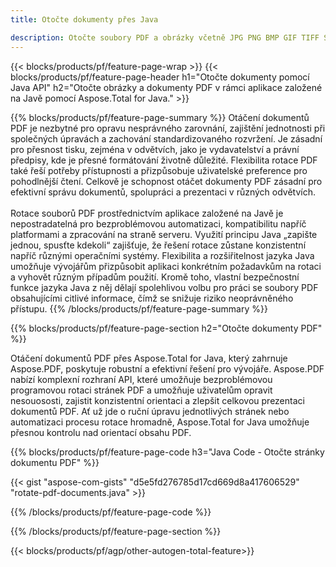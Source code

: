 ```yaml
---
title: Otočte dokumenty přes Java 

description: Otočte soubory PDF a obrázky včetně JPG PNG BMP GIF TIFF SVG prostřednictvím vaší aplikace Java.
---
```


{{< blocks/products/pf/feature-page-wrap >}}
{{< blocks/products/pf/feature-page-header h1="Otočte dokumenty pomocí Java API" h2="Otočte obrázky a dokumenty PDF v rámci aplikace založené na Javě pomocí Aspose.Total for Java." >}}

{{% blocks/products/pf/feature-page-summary %}}
Otáčení dokumentů PDF je nezbytné pro opravu nesprávného zarovnání, zajištění jednotnosti při společných úpravách a zachování standardizovaného rozvržení. Je zásadní pro přesnost tisku, zejména v odvětvích, jako je vydavatelství a právní předpisy, kde je přesné formátování životně důležité. Flexibilita rotace PDF také řeší potřeby přístupnosti a přizpůsobuje uživatelské preference pro pohodlnější čtení. Celkově je schopnost otáčet dokumenty PDF zásadní pro efektivní správu dokumentů, spolupráci a prezentaci v různých odvětvích. <br /><br />
Rotace souborů PDF prostřednictvím aplikace založené na Javě je nepostradatelná pro bezproblémovou automatizaci, kompatibilitu napříč platformami a zpracování na straně serveru. Využití principu Java „zapište jednou, spusťte kdekoli“ zajišťuje, že řešení rotace zůstane konzistentní napříč různými operačními systémy. Flexibilita a rozšiřitelnost jazyka Java umožňuje vývojářům přizpůsobit aplikaci konkrétním požadavkům na rotaci a vyhovět různým případům použití. Kromě toho, vlastní bezpečnostní funkce jazyka Java z něj dělají spolehlivou volbu pro práci se soubory PDF obsahujícími citlivé informace, čímž se snižuje riziko neoprávněného přístupu. 
{{% /blocks/products/pf/feature-page-summary  %}}


{{% blocks/products/pf/feature-page-section  h2="Otočte dokumenty PDF" %}}

Otáčení dokumentů PDF přes Aspose.Total for Java, který zahrnuje Aspose.PDF, poskytuje robustní a efektivní řešení pro vývojáře. Aspose.PDF nabízí komplexní rozhraní API, které umožňuje bezproblémovou programovou rotaci stránek PDF a umožňuje uživatelům opravit nesouososti, zajistit konzistentní orientaci a zlepšit celkovou prezentaci dokumentů PDF. Ať už jde o ruční úpravu jednotlivých stránek nebo automatizaci procesu rotace hromadně, Aspose.Total for Java umožňuje přesnou kontrolu nad orientací obsahu PDF.

{{% blocks/products/pf/feature-page-code h3="Java Code - Otočte stránky dokumentu PDF" %}}

{{< gist "aspose-com-gists" "d5e5fd276785d17cd669d8a417606529" "rotate-pdf-documents.java" >}}

{{% /blocks/products/pf/feature-page-code  %}}

{{% /blocks/products/pf/feature-page-section %}}

{{< blocks/products/pf/agp/other-autogen-total-feature>}}